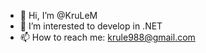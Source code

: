 - 👋 Hi, I’m @KruLeM
- 👀 I’m interested to develop in .NET
- 📫 How to reach me: krule988@gmail.com

<!---
KruLeM/KruLeM is a ✨ special ✨ repository because its `README.md` (this file) appears on your GitHub profile.
You can click the Preview link to take a look at your changes.
--->
